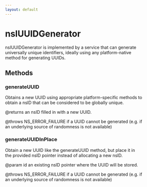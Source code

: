 ```yaml
---
layout: default
---
```


# nsIUUIDGenerator #
  
nsIUUIDGenerator is implemented by a service that can generate  
universally unique identifiers, ideally using any platform-native  
method for generating UUIDs.  
  

## Methods ##

### generateUUID ###
  
Obtains a new UUID using appropriate platform-specific methods to  
obtain a nsID that can be considered to be globally unique.  
  
@returns an nsID filled in with a new UUID.  
  
@throws NS_ERROR_FAILURE if a UUID cannot be generated (e.g. if  
an underlying source of randomness is not available)  
  

### generateUUIDInPlace ###
  
Obtain a new UUID like the generateUUID method, but place it in  
the provided nsID pointer instead of allocating a new nsID.  
  
@param id an existing nsID pointer where the UUID will be stored.  
  
@throws NS_ERROR_FAILURE if a UUID cannot be generated (e.g. if  
an underlying source of randomness is not available)  
  
